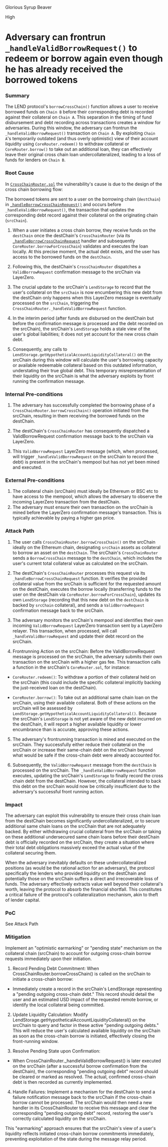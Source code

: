 Glorious Syrup Beaver

High

# Adversary can frontrun `_handleValidBorrowRequest()` to redeem or borrow again even though he has already received the borrowed tokens

### Summary

The LEND protocol's `borrowCrossChain()` function allows a user to receive borrowed funds on `Chain B` before their corresponding debt is recorded against their collateral on `Chain A`. This separation in the timing of fund disbursement and debt recording across transactions creates a window for adversaries. During this window, the adversary can frontrun the `_handleValidBorrowRequest()` transaction on `Chain A`. By exploiting `Chain A`'s temporarily outdated (and thus overly optimistic) view of their account liquidity using `CoreRouter.redeem()` to withdraw collateral or `CoreRouter.borrow()` to take out an additional loan, they can effectively leave their original cross chain loan undercollateralized, leading to a loss of funds for lenders on `Chain B`.

### Root Cause

In [`CrossChainRouter.sol`](https://github.com/sherlock-audit/2025-05-lend-audit-contest/blob/main/Lend-V2/src/LayerZero/CrossChainRouter.sol) the vulnerability's cause is due to the design of the cross chain borrowing flow:

The borrowed tokens are sent to a user on the borrowing chain (`destChain`) in [`_handleBorrowCrossChainRequest()`](https://github.com/sherlock-audit/2025-05-lend-audit-contest/blob/main/Lend-V2/src/LayerZero/CrossChainRouter.sol#L581-L673) and occurs before `_handleValidBorrowRequest()`, the transaction that updates the corresponding debt record against their collateral on the originating chain (`srcChain`).

1. When a user initiates a cross chain borrow, they receive funds on the `destChain` once the destChain's `CrossChainRouter` (via its [`_handleBorrowCrossChainRequest`](https://github.com/sherlock-audit/2025-05-lend-audit-contest/blob/main/Lend-V2/src/LayerZero/CrossChainRouter.sol#L703-L731) handler and subsequently `CoreRouter.borrowForCrossChain`) validates and executes the loan locally. At this precise moment, the actual debt exists, and the user has access to the borrowed funds on the `destChain`.

2. Following this, the destChain's `CrossChainRouter` dispatches a `ValidBorrowRequest` confirmation message to the srcChain via LayerZero.

3. The crucial update to the srcChain's `LendStorage` to record that the user's collateral on the `srcChain` is now encumbering this new debt from the destChain only happens when this LayerZero message is eventually processed on the `srcChain`, triggering the `CrossChainRouter._handleValidBorrowRequest` function.

4. In the interim period (after funds are disbursed on the destChain but before the confirmation message is processed and the debt recorded on the srcChain), the srcChain's `LendStorage` holds a stale view of the user's global liabilities; it does not yet account for the new cross chain debt.

5. Consequently, any calls to `LendStorage.getHypotheticalAccountLiquidityCollateral()` on the srcChain during this window will calculate the user's borrowing capacity or available redeemable collateral based on this outdated information, understating their true global debt. This temporary misrepresentation of their liquidity on the srcChain is what the adversary exploits by front running the confirmation message.

### Internal Pre-conditions

1. The adversary has successfully completed the borrowing phase of a `CrossChainRouter.borrowCrossChain()` operation initiated from the srcChain, resulting in them receiving the borrowed funds on the destChain.

2. The destChain's `CrossChainRouter` has consequently dispatched a ValidBorrowRequest confirmation message back to the srcChain via LayerZero.

3. This `ValidBorrowRequest` LayerZero message (which, when processed, will trigger `_handleValidBorrowRequest` on the srcChain to record the debt) is present in the srcChain's mempool but has not yet been mined and executed.

### External Pre-conditions

1. The collateral chain (srcChain) must ideally be Ethereum or BSC etc to have access to the mempool, which allows the adversary to observe the incoming LayerZero transaction from the destChain.
2. The adversary must ensure their own transaction on the srcChain is mined before the LayerZero confirmation message's transaction. This is typically achievable by paying a higher gas price.

### Attack Path

1. The user calls `CrossChainRouter.borrowCrossChain()` on the srcChain ideally on the Ethereum chain, designating `srcChain` assets as collateral to borrow an asset on the `destChain`. The srcChain's `CrossChainRouter` sends a `BorrowCrossChain` message to the `destChain`, which includes the user's current total collateral value as calculated on the srcChain.

2. The destChain's `CrossChainRouter` processes this request via its `_handleBorrowCrossChainRequest` function. It verifies the provided collateral value from the srcChain is sufficient for the requested amount on the destChain, executes the borrow locally (transferring funds to the user on the destChain via `CoreRouter.borrowForCrossChain`), updates its own `LendStorage` (recording that this new debt on the `destChain` is backed by `srcChain` collateral), and sends a `ValidBorrowRequest` confirmation message back to the srcChain.

3. The adversary monitors the srcChain's mempool and identifies their own incoming `ValidBorrowRequest` LayerZero transaction sent by a LayerZero relayer. This transaction, when processed, will call `_handleValidBorrowRequest` and update their debt record on the srcChain.

4. Frontrunning Action on the srcChain: Before the ValidBorrowRequest message is processed on the srcChain, the adversary submits their own transaction on the srcChain with a higher gas fee. This transaction calls a function in the srcChain's `CoreRouter.sol`, for instance:

- `CoreRouter.redeem()`: To withdraw a portion of their collateral held on the srcChain (this could include the specific collateral implicitly backing the just-received loan on the destChain).

- `CoreRouter.borrow()`: To take out an additional same chain loan on the srcChain, using their available collateral. Both of these actions on the srcChain will be assessed by `LendStorage.getHypotheticalAccountLiquidityCollateral()`. Because the srcChain's `LendStorage` is not yet aware of the new debt incurred on the destChain, it will report a higher available liquidity or lower encumbrance than is accurate, approving these actions.

5. The adversary's frontrunning transaction is mined and executed on the srcChain. They successfully either reduce their collateral on the srcChain or increase their same-chain debt on the srcChain beyond what would be safe if the cross-chain debt were already accounted for.

6. Subsequently, the `ValidBorrowRequest` message from the `destChain` is processed on the srcChain. The` _handleValidBorrowRequest` function executes, updating the srcChain's `LendStorage` to finally record the cross chain debt from the destChain. However, the collateral intended to back this debt on the srcChain would now be critically insufficient due to the adversary's successful front running action.

### Impact

The adversary can exploit this vulnerability to ensure their cross chain loan from the destChain becomes significantly undercollateralized, or to secure additional same chain loans on the srcChain that are not adequately backed. By either withdrawing crucial collateral from the srcChain or taking on these additional undersecured same chain loans before their destChain debt is officially recorded on the srcChain, they create a situation where their total debt obligations massively exceed the actual value of the collateral securing them.

When the adversary inevitably defaults on these undercollateralized positions (as would be the rational action for an adversary), the protocol specifically the lenders who provided liquidity on the destChain and potentially those on the srcChain suffers a direct and irrecoverable loss of funds. The adversary effectively extracts value well beyond their collateral's worth, leaving the protocol to absorb the financial shortfall. This constitutes a critical failure of the protocol's collateralization mechanism, akin to theft of lender capital.

### PoC

See Attack Path

### Mitigation

Implement an "optimistic earmarking" or "pending state" mechanism on the collateral chain (srcChain) to account for outgoing cross-chain borrow requests immediately upon their initiation.

1. Record Pending Debt Commitment: When CrossChainRouter.borrowCrossChain() is called on the srcChain to initiate a cross-chain borrow:

- Immediately create a record in the srcChain's LendStorage representing a "pending outgoing cross-chain debt." This record should detail the user and an estimated USD impact of the requested remote borrow, or identify the local collateral being committed.

2. Update Liquidity Calculation: Modify LendStorage.getHypotheticalAccountLiquidityCollateral() on the srcChain to query and factor in these active "pending outgoing debts." This will reduce the user's calculated available liquidity on the srcChain as soon as the cross-chain borrow is initiated, effectively closing the front-running window.

3. Resolve Pending State upon Confirmation:
- When CrossChainRouter._handleValidBorrowRequest() is later executed on the srcChain (after a successful borrow confirmation from the destChain), the corresponding "pending outgoing debt" record should be cleared or marked as resolved. The actual, confirmed cross-chain debt is then recorded as currently implemented.

4. Handle Failures: Implement a mechanism for the destChain to send a failure notification message back to the srcChain if the cross-chain borrow cannot be processed. The srcChain would then need a new handler in its CrossChainRouter to receive this message and clear the corresponding "pending outgoing debt" record, restoring the user's correctly calculated liquidity on the srcChain.

This "earmarking" approach ensures that the srcChain's view of a user's liquidity reflects initiated cross-chain borrow commitments immediately, preventing exploitation of the state during the message relay period.